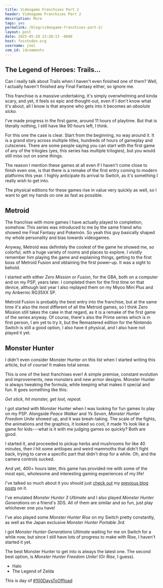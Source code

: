 ```yaml
---
title: Videogame Franchises Part 2
header: Videogame Franchises Part 2
description: More
tags: yes
permalink: /blog/videogame-franchises-part-2/
layout: post
date: 2025-05-28 23:20:13 -0600
host: fosstodon.org
username: joel
com_id: idcomments
---
```



## The Legend of Heroes: Trails...

Can I really talk about Trails when I haven't even finished one of them? Well, I actually haven't finished any Final Fantasy either, so ignore me.

This franchise is a massive undertaking, it's simply overwhelming and kinda scary, and yet, it feels so epic and thought-out, even if I don't know what it's about, all I know is that anyone who gets into it becomes an *absolute sicko.*

I've made progress in the first game, around 11 hours of playtime. But that is literally nothing, I still have like 90 hours left, I think.

For this one the case is clear. Start from the beginning, no way around it. It is a grand story across multiple titles, hundreds of hours of gameplay and cutscenes. There are some people saying you can start with the first game of any of the trilogies (yes, this series has multiple trilogies), but you would still miss out on some things.

The reason I mention these games at all even if I haven't come close to finish even one, is that there is a remake of the first entry coming to modern platforms this year. I highly anticipate its arrival to Switch, as it's something I really wish to get into.

The physical editions for these games rise in value very quickly as well, so I want to get my hands on one as fast as possible.

## Metroid

The franchise with more games I have actually played to completion, somehow. This series was introduced to me by the same friend who showed me Final Fantasy and Pokemón. So yeah this guy basically shaped my whole personality and bias towards videogames.

Anyway, Metroid was definitely the coolest of the game he showed me, so colorful, with a huge variety of rooms and places to explore. I vividly remember him playing the game and explaining things, getting to the first boss of Metroid Fusion and obtaining the first power-up. It was a sight to behold.

I started with either *Zero Mission* or *Fusion*, for the GBA, both on a computer and on my PSP, years later. I completed them for the first time on that device, although last year I also replayed them on my Miyoo Mini Plus and my Anbernic RG35XX SP.

Metroid Fusion is probably the best entry into the franchise, but at the same time it's also the most different of all the Metroid games, so I think Zero Mission still takes the cake in that regard, as it is a remake of the first game of the series anyway. Of course, there's also the Prime series which is in first person, I am yet to try it, but the Remastered edition for the Nintendo Switch is still a good option, I also have it physical, and I also have not played it yet.

## Monster Hunter

I didn't even consider Monster Hunter on this list when I started writing this article, but of course! It makes total sense.

This is one of the best franchises ever! A simple premise, constant evolution and improvements, new monsters and new armor designs. Monster Hunter is always tweaking the formula, while keeping what makes it special and fun. It goes something like this:

*Get stick, hit monster, get loot, repeat.*

I got started with Monster Hunter when I was looking for fun games to play on my PSP. Alongside *Peace Walker* and *Ys Seven*, *Monster Hunter Freedom Unite* showed up, and it was breah-taking. The scale of the fights, the animations and the graphics, it looked so cool, it made Ys look like a game for kids---what is it with me judging games so quickly? Both are good.

I started it, and proceeded to pickup herbs and mushrooms for like 40 minutes, then I hit some antilopes and weird mammoths that didn't fight back, trying to carve a specific part that didn't drop for a while. Oh, and the camera controls sucked.

And yet, 400+ hours later, this game has provided me with some of the most epic, wholesome and interesting gaming experiences of my life!

I've talked so much about it you should just [check out](/blog/returning-to-monster-hunter/) my [previous blog posts](/blog/the-monster-hunter-online-experience/) on it.

I've emulated *Monster Hunter 3 Ultimate* and I also played *Monster Hunter Generations* on a friend's 3DS. All of them are similar and so fun, just play whichever one you have!

I've also played some *Monster Hunter Rise* on my Switch pretty constantly, as well as the Japan exclusive *Monster Hunter Portable 3rd*.

I got *Monster Hunter Generations Ultimate* waiting for me on Switch for a while now, but since I still have lots of progress to make with Rise, I haven't started it yet.

The best Monster Hunter to get into is always the latest one. The second best option, is *Monster Hunter Freedom Unite!* (Or *Rise*, I guess).


- Halo
- The Legend of Zelda

This is day of [#100DaysToOffload](https://100daystooffload.com)
